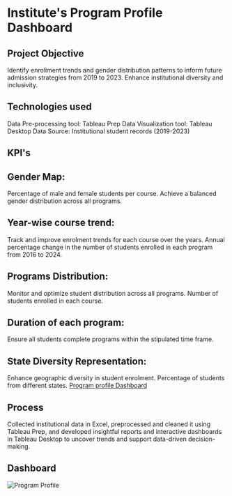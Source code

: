 # Institute's Program Profile Dashboard
## Project Objective
Identify enrollment trends and gender distribution patterns to inform future admission strategies from 2019 to 2023. Enhance institutional diversity and inclusivity.
## Technologies used
Data Pre-processing tool: Tableau Prep
Data Visualization tool: Tableau Desktop
Data Source: Institutional student records (2019-2023)

## KPI's
## Gender Map: 
Percentage of male and female students per course.
Achieve a balanced gender distribution across all programs.
## Year-wise course trend:
Track and improve enrolment trends for each course over the years.
Annual percentage change in the number of students enrolled in each program from 2016 to 2024.
## Programs Distribution:
Monitor and optimize student distribution across all programs.
Number of students enrolled in each course.
## Duration of each program:
Ensure all students complete programs within the stipulated time frame.
## State Diversity Representation:
Enhance geographic diversity in student enrolment.
Percentage of students from different states.
<a href="https://prod-apnortheast-a.online.tableau.com/t/iiitbcampusanalytics/views/CaDashboardPrgm/ProgramProfile?:origin=card_share_link&:embed=n">Program profile Dashboard</a>
## Process
Collected institutional data in Excel, preprocessed and cleaned it using Tableau Prep, and developed insightful reports and interactive dashboards in Tableau Desktop to uncover trends and support data-driven decision-making.
## Dashboard
![Program Profile](https://github.com/user-attachments/assets/24d5163b-5b92-4fcf-8f43-f820e784fbc8)

